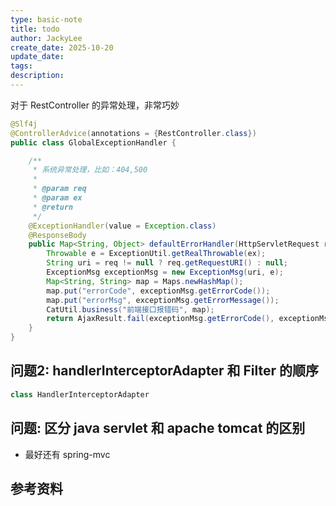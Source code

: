 ```yaml
---
type: basic-note
title: todo
author: JackyLee
create_date: 2025-10-20
update_date:
tags:
description:
---
```

        
对于 RestController 的异常处理，非常巧妙

```java
@Slf4j
@ControllerAdvice(annotations = {RestController.class})
public class GlobalExceptionHandler {

    /**
     * 系统异常处理，比如：404,500
     *
     * @param req
     * @param ex
     * @return
     */
    @ExceptionHandler(value = Exception.class)
    @ResponseBody
    public Map<String, Object> defaultErrorHandler(HttpServletRequest req, Throwable ex) {
        Throwable e = ExceptionUtil.getRealThrowable(ex);
        String uri = req != null ? req.getRequestURI() : null;
        ExceptionMsg exceptionMsg = new ExceptionMsg(uri, e);
        Map<String, String> map = Maps.newHashMap();
        map.put("errorCode", exceptionMsg.getErrorCode());
        map.put("errorMsg", exceptionMsg.getErrorMessage());
        CatUtil.business("前端接口报错码", map);
        return AjaxResult.fail(exceptionMsg.getErrorCode(), exceptionMsg.getErrorMessage());
    }
}
```

## 问题2: handlerInterceptorAdapter 和 Filter 的顺序

```java
class HandlerInterceptorAdapter
```

## 问题: 区分 java servlet 和 apache tomcat 的区别

- 最好还有 spring-mvc


## 参考资料
